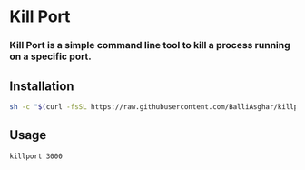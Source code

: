# Kill Port

### Kill Port is a simple command line tool to kill a process running on a specific port.

## Installation

```bash
sh -c "$(curl -fsSL https://raw.githubusercontent.com/BalliAsghar/killport/main/install.sh)"
```

## Usage

```bash
killport 3000
```
